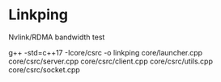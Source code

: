 # Linkping
Nvlink/RDMA bandwidth test


g++ -std=c++17 -Icore/csrc -o linkping core/launcher.cpp core/csrc/server.cpp core/csrc/client.cpp core/csrc/utils.cpp core/csrc/socket.cpp